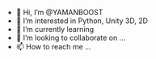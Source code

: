 - 👋 Hi, I’m @YAMANBOOST
- 👀 I’m interested in Python, Unity 3D, 2D
- 🌱 I’m currently learning 
- 💞️ I’m looking to collaborate on ...
- 📫 How to reach me ...

<!---
YAMANBOOST/YAMANBOOST is a ✨ special ✨ repository because its `README.md` (this file) appears on your GitHub profile.
You can click the Preview link to take a look at your changes.
--->
